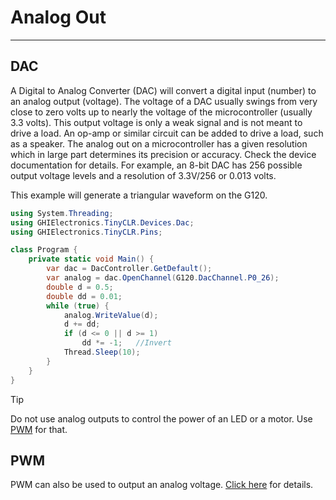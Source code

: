 # Analog Out
---
## DAC
A Digital to Analog Converter (DAC) will convert a digital input (number) to an analog output (voltage). The voltage of a DAC usually swings from very close to zero volts up to nearly the voltage of the microcontroller (usually 3.3 volts). This output voltage is only a weak signal and is not meant to drive a load. An op-amp or similar circuit can be added to drive a load, such as a speaker.
The analog out on a microcontroller has a given resolution which in large part determines its precision or accuracy. Check the device documentation for details. For example, an 8-bit DAC has 256 possible output voltage levels and a resolution of 3.3V/256 or 0.013 volts.

This example will generate a triangular waveform on the G120.

```csharp
using System.Threading;
using GHIElectronics.TinyCLR.Devices.Dac;
using GHIElectronics.TinyCLR.Pins;

class Program {
    private static void Main() {
        var dac = DacController.GetDefault();
        var analog = dac.OpenChannel(G120.DacChannel.P0_26);
        double d = 0.5;
        double dd = 0.01;
        while (true) {
            analog.WriteValue(d);
            d += dd;
            if (d <= 0 || d >= 1)
                dd *= -1;   //Invert
            Thread.Sleep(10);
        }
    }
}

```

> [!Tip]
> Do not use analog outputs to control the power of an LED or a motor. Use [PWM](pwm.md) for that.

## PWM
PWM can also be used to output an analog voltage. [Click here](pwm.md) for details.
